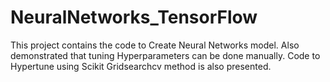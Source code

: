 # NeuralNetworks_TensorFlow
This project contains the code to Create Neural Networks model. Also demonstrated that tuning Hyperparameters can be done manually. Code to Hypertune using Scikit Gridsearchcv method is also presented.
